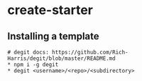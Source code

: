 # create-starter

## Installing a template
```
# degit docs: https://github.com/Rich-Harris/degit/blob/master/README.md
* npm i -g degit
* degit <username>/<repo>/<subdirectory>
```
